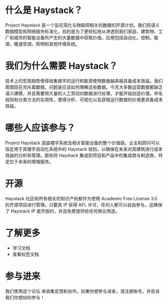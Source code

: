# 什么是 Haystack？
Project Haystack 是一个旨在简化与物联网相关的数据的开源计划。我们将语义数据模型和网络服务标准化，目的是为了更轻松地从渗透到我们家庭、建筑物、工厂和城市的智能设备所产生的大量数据中获取价值。应用包括自动化，控制，能源，暖通空调，照明和其他环境系统。

# 我们为什么需要 Haystack？
技术上的宏观趋势使得收集楼宇的运行和能源使用数据越来越具备成本效益。我们周围现在充斥着数据，问题是应该如何理解这些数据。今天大多数运营数据都缺乏语义建模，并且需要用大量的人工劳动对数据进行处理，才能开始创造价值。命名规则和分类方法的实用性，使得分析、可视化以及获取运行数据的价值更具备成本效益。

# 哪些人应该参与？
Project Haystack 涵盖楼宇系统及相关智能设备的整个价值链。业主和顾问可以指定用于其楼宇自动化系统中的 Haystack 规则，以确保在未来对其建筑进行成本效益的分析和管理。那些将 Haystack 集成到项目和产品中的集成商与制造商，将定位于未来的增值服务。


# 开源
Haystack 社区和所有相关的知识产权都作为使用 Academic Free License 3.0 的开源项目进行管理。只要其 IP 获得 AFL 许可，任何人都可以自由参与。这确保了 Haystack IP 是开放的，并且免费提供给任何商业用途。


# 了解更多
+ 学习文档
+ 查看标签文档

# 参与进来
我们使用这个论坛 来收集反馈和协作。如果你想参与进来，请注册账号，并告诉我们你想如何参与！